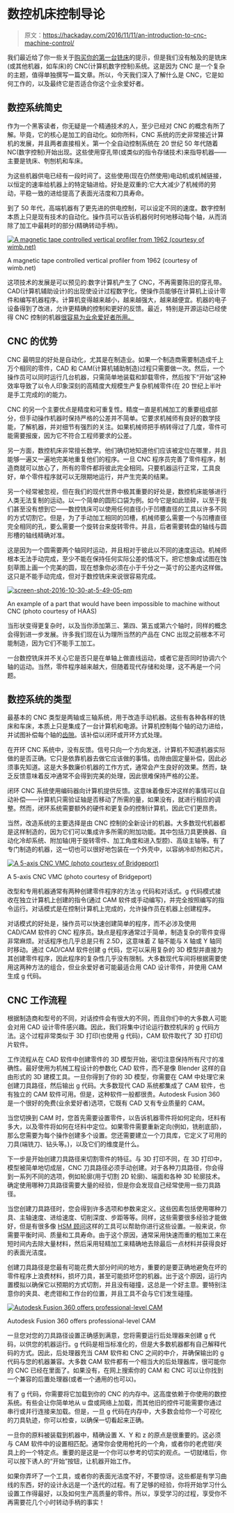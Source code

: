 # 数控机床控制导论

> 原文：<https://hackaday.com/2016/11/11/an-introduction-to-cnc-machine-control/>

我们最近给了你一些关于[购买你的第一台铣床](http://hackaday.com/2016/08/17/tips-for-buying-your-first-milling-machine/)的提示，但是我们没有触及的是铣床(或其他机器，如车床)的 CNC(计算机数字控制)系统。这是因为 CNC 是一个复杂的主题，值得单独撰写一篇文章。所以，今天我们深入了解什么是 CNC，它是如何工作的，以及最终它是否适合你这个业余爱好者。

## 数控系统简史

作为一个黑客读者，你无疑是一个精通技术的人，至少已经对 CNC 的概念有所了解。毕竟，它的核心是加工的自动化。如你所料，CNC 系统的历史非常接近计算机的发展，并且两者直接相关。第一个全自动控制系统在 20 世纪 50 年代随着 NC(数字控制)开始出现。这些使用穿孔带(或类似的指令存储技术)来指导机器——主要是铣床、刳刨机和车床。

为这些机器供电已经有一段时间了。这些使用(现在仍然使用)电动机或机械链接，以恒定的速率给机器上的特定轴进给。好处是双重的:它大大减少了机械师的劳动，平稳一致的进给提高了表面光洁度和刀具寿命。

到了 50 年代，高端机器有了更先进的供电控制，可以设定不同的速度。数字控制本质上只是现有技术的自动化。操作员可以告诉机器何时何地移动每个轴，从而消除了加工中最耗时的部分(精确转动手柄)。

[![A magnetic tape controlled vertical profiler from 1962 (courtesy of wimb.net)](img/141fcbc240f61bae7866454dab55d8e6.png)](https://hackaday.com/wp-content/uploads/2016/10/nc1962.jpg)

A magnetic tape controlled vertical profiler from 1962 (courtesy of wimb.net)

这项技术的发展是可以预见的:数字计算机产生了 CNC，不再需要陈旧的穿孔带。CAD(计算机辅助设计)的出现使设计过程数字化，使操作员能够在计算机上设计零件和编写机器程序。计算机变得越来越小，越来越强大，越来越便宜。机器的电子设备得到了改进，允许更精确的控制和更好的反馈。最近，特别是开源运动已经使得 CNC 控制的机器[很容易为业余爱好者所用。](http://linuxcnc.org)

## CNC 的优势

CNC 最明显的好处是自动化，尤其是在制造业。如果一个制造商需要制造成千上万个相同的零件，CAD 和 CAM(计算机辅助制造)过程只需要做一次。然后，一个操作员可以同时运行几台机器，只需简单地装载和卸载零件，然后按下“开始”这种效率导致了以令人印象深刻的高精度大规模生产复杂机械零件(在 20 世纪上半叶是手工完成的)的能力。

CNC 的另一个主要优点是精度和可重复性。精度一直是机械加工的重要组成部分，但手动操作机器时保持严格的公差并不简单。它要求机械师有良好的数学技能，了解机器，并对细节有强烈的关注。如果机械师把手柄转得过了几度，零件可能需要报废，因为它不符合工程师要求的公差。

另一方面，数控机床非常擅长数学。他们确切地知道他们应该被定位在哪里，并且能够一遍又一遍地完美地重复他们的程序。一旦 CNC 程序员完善了零件程序，制造商就可以放心了，所有的零件都将彼此完全相同。只要机器运行正常，工具良好，单个零件程序就可以无限期地运行，并产生完美的结果。

另一个经常被忽视，但在我们的现代世界中极其重要的好处是，数控机床能够进行人类无法复制的运动。以一个简单的圆形口袋为例。如今它是如此琐碎，以至于我们甚至没有想到它——数控铣床可以使用任何直径小于凹槽直径的工具以许多不同的方式切割它。但是，为了手动加工相同的凹槽，机械师要么需要一个与凹槽直径完全相同的孔，要么需要一个旋转台来旋转零件。并且，后者需要转盘的轴线与圆形槽的轴线精确对准。

这是因为一个圆需要两个轴同时运动，并且相对于彼此以不同的速度运动。机械师根本无法手动完成，至少不能在保持任何实际公差的情况下。把它想象成试图在蚀刻草图上画一个完美的圆，现在想象你必须在小于千分之一英寸的公差内这样做。这只是不能手动完成，但对于数控铣床来说很容易完成。

[![screen-shot-2016-10-30-at-5-49-05-pm](img/7bbfb08ede74d51595b7ed3bc8747f13.png)](https://hackaday.com/wp-content/uploads/2016/10/screen-shot-2016-10-30-at-5-49-05-pm.png)

An example of a part that would have been impossible to machine without CNC (photo courtesy of HAAS)

当形状变得更复杂时，以及当你添加第三、第四、第五或第六个轴时，同样的概念会得到进一步发展。许多我们现在认为理所当然的产品在 CNC 出现之前根本不可能制造，因为它们不能手工加工。

一台数控铣床并不关心它是否只是在单轴上做直线运动，或者它是否同时协调六个轴的运动。当然，零件程序越来越大，但随着现代存储和处理，这不再是一个问题。

## 数控系统的类型

最基本的 CNC 类型是两轴或三轴系统，用于改造手动机器。这些有各种各样的铣床和车床，本质上只是集成了一台计算机和电源。计算机控制每个轴的动力进给，并试图补偿每个轴的[齿隙](https://en.wikipedia.org/wiki/Backlash_(engineering))。该补偿以闭环或开环方式处理。

在开环 CNC 系统中，没有反馈。信号只向一个方向发送，计算机不知道机器实际做的是否正确。它只是依靠机器去做它应该做的事情。齿隙由固定量补偿，因此必须事先知道。这是大多数廉价机器的工作方式，通常会产生良好的效果。然而，缺乏反馈意味着反冲通常不会得到完美的处理，因此很难保持严格的公差。

闭环 CNC 系统使用编码器向计算机提供反馈。这意味着像反冲这样的事情可以自动补偿——计算机只需验证轴是否移动了所需的量，如果没有，就进行相应的调整。然而，闭环系统需要额外的硬件和更复杂的控制计算机，因此它们更昂贵。

当然，改造系统的主要选择是由 CNC 控制的全新设计的机器。大多数现代机器都是这样制造的，因为它们可以集成许多所需的附加功能。其中包括刀具更换器、自动化冷却系统、附加轴(用于旋转零件、加工角度和进入型腔)、高级主轴等。有了专门制造的机器，这一切也可以很好地包装在一个外壳中，以容纳冷却剂和芯片。

[![A 5-axis CNC VMC (photo courtesy of Bridgeport)](img/07d73aa4fb78eaccbd594b9b76ba62ba.png)](https://hackaday.com/wp-content/uploads/2016/10/screen-shot-2016-10-30-at-5-53-59-pm.png)

A 5-axis CNC VMC (photo courtesy of Bridgeport)

改型和专用机器通常有两种创建零件程序的方法:g 代码和对话式。g 代码模式接收在独立计算机上创建的指令(通过 CAM 软件或手动编写)，并完全按照编写的指令运行。对话模式是在控制计算机上完成的，允许操作员在机器上创建程序。

对话模式的好处是，操作员可以快速创建简单的程序，而不必涉及使用 CAD/CAM 软件的 CNC 程序员。缺点是程序通常过于简单，制造复杂的零件变得非常麻烦。对话程序也几乎总是只有 2.5D，这意味着 Z 轴不能与 X 轴或 Y 轴同时移动。通过 CAD/CAM 软件创建 g 代码，您可以采用复杂的 3D 模型并直接为其创建零件程序，因此程序的复杂性几乎没有限制。大多数现代车间将根据需要使用这两种方法的组合，但业余爱好者可能最适合用 CAD 设计零件，并使用 CAM 生成 g 代码。

## CNC 工作流程

根据制造商和型号的不同，对话控件会有很大的不同，而且你们中的大多数人可能会对用 CAD 设计零件感兴趣。因此，我们将集中讨论运行数控机床的 g 代码方法。这个过程非常类似于 3D 打印(也使用 g 代码)，CAM 软件取代了 3D 打印切片软件。

工作流程从在 CAD 软件中创建零件的 3D 模型开始，密切注意保持所有尺寸的准确性。最好使用为机械工程设计的参数化 CAD 软件，而不是像 Blender 这样的自由形式的 3D 建模工具。一旦你得到了你的 3D 模型，你需要在 CAM 中处理它来创建刀具路径，然后输出 g 代码。大多数现代 CAD 系统都集成了 CAM 软件，也有独立的 CAM 软件可用。但是，这种软件一般都很贵。Autodesk Fusion 360 是一个很好的免费(业余爱好者)选项，它既有 CAD 又有专业质量的 CAM。

当您切换到 CAM 时，您首先需要设置零件，以告诉机器零件将如何定向，坯料有多大，以及零件将如何在坯料中定位。如果零件需要重新定向(例如，铣削底部)，那么您需要为每个操作创建多个设置。您还需要建立一个刀具库，它定义了可用的刀具(端铣刀、钻头等。)，以及它们的维度是什么。

下一步是开始创建刀具路径来切割零件的特征。与 3D 打印不同，在 3D 打印中，模型被简单地切成层，CNC 刀具路径必须手动创建。对于各种刀具路径，你会得到一系列不同的选项，例如轮廓(用于切割 2D 轮廓)、端面和各种 3D 轮廓技术。确定使用哪种刀具路径需要大量的经验，但是你会发现自己经常使用一些刀具路径。

当您创建刀具路径时，您会得到许多选项和参数来定义。这些因素包括使用哪种刀具、主轴速度、进给速度、切削深度、步距等等。同样，这些需要很多经验才能做好，但是有很多像 [HSM 顾问](http://hsmadvisor.com)这样的工具可以帮助你进行这些设置。一般来说，你需要平衡时间、质量和工具寿命。由于这个原因，通常采用快速而重的粗加工来在短时间内去除大量材料，然后采用轻精加工来精确地去除最后一点材料并获得良好的表面光洁度。

创建刀具路径是您最有可能花费大部分时间的地方，重要的是要正确地避免在坏的零件程序上浪费材料，损坏刀具，甚至可能损坏您的机器。出于这个原因，运行内置模拟以确保它以预期的方式切割，并且没有碰撞，这总是一个好主意。要特别注意你的夹具、老虎钳和工作台的位置，并且工具不会与它们发生碰撞。

[![Autodesk Fusion 360 offers professional-level CAM](img/6eb0078c0eed93b7ea3cdac49b39cd0a.png)](https://hackaday.com/wp-content/uploads/2016/10/screen-shot-2016-10-30-at-5-56-17-pm.png)

Autodesk Fusion 360 offers professional-level CAM

一旦您对您的刀具路径设置正确感到满意，您将需要运行后处理器来创建 g 代码，以供您的机器运行。g 代码是相当标准化的，但是大多数机器都有自己解释代码的方式。因此，后处理器充当 CAM 软件和 CNC 之间的中介，并确保输出的 g 代码与您的机器兼容。大多数 CAM 软件都有一个相当大的后处理器库，很可能你的 CNC 已经在里面了。如果没有，在网上搜索你的 CAM 和 CNC 可以让你找到一个兼容的后置处理器(或者一个通用的也可以)。

有了 g 代码，你需要将它加载到你的 CNC 的内存中。这高度依赖于你使用的数控系统。有些会让你简单地从 u 盘或网络上加载，而其他旧的控件可能需要你通过串行或并行连接来加载。但是，一旦 g 代码在内存中，大多数会给你一个可视化的刀具轨迹，你可以检查，以确保一切看起来正确。

一旦你的原料被装载到机器中，精确设置 X、Y 和 z 的原点是很重要的。这必须与 CAM 软件中的设置相匹配。通常你会使用枪托的一个角，或者你的老虎钳/夹具上的一个特定点。重要的是这是一个你可以参考的切实的观点。一切就绪后，你可以按下诱人的“开始”按钮，让机器开始工作。

如果你弄坏了一个工具，或者你的表面光洁度不好，不要惊讶。这些都是有学习曲线的东西，好的设计永远是一个迭代的过程。有了足够的经验，你将开始学习什么设置工作得最好，以及如何生产高质量的零件。所以，享受学习的过程，享受你不再需要花几个小时转动手柄的事实！